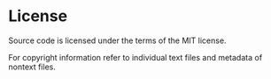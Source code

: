 # License

Source code is licensed under the terms of the MIT license.

For copyright information refer to individual text files and metadata of nontext
files.
